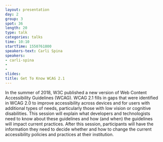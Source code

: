 ```yaml
---
layout: presentation
day: 2
group: 3
spot: 36
length: 20
type: talk
categories: talks
time: 10:10
startTime: 1550761800
speakers-text: Carli Spina
speakers:
- carli-spina
-
-
slides:
title: Get To Know WCAG 2.1
---
```

In the summer of 2018, W3C published a new version of Web Content Accessibility Guidelines (WCAG). WCAG 2.1 fills in gaps that were identified in WCAG 2.0 to improve accessibility across devices and for users with additional types of needs, particularly those with low vision or cognitive disabilities. This session will explain what developers and technologists need to know about these guidelines and how (and when) the guidelines will impact current practices. After this session, participants will have the information they need to decide whether and how to change the current accessibility policies and practices at their institution.
